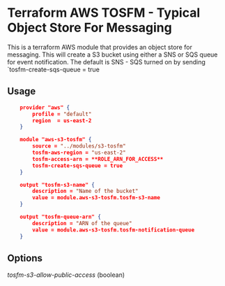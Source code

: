 # Terraform AWS TOSFM - Typical Object Store For Messaging
This is a terraform AWS module that provides an object store for messaging.  This will create a S3 bucket using either a SNS or SQS queue for event notification.  The default is SNS - SQS turned on by sending `tosfm-create-sqs-queue = true

## Usage
```json
    provider "aws" {
        profile = "default"
        region  = us-east-2
    }

    module "aws-s3-tosfm" {
        source = "../modules/s3-tosfm"
        tosfm-aws-region = "us-east-2"
        tosfm-access-arn = **ROLE_ARN_FOR_ACCESS**
        tosfm-create-sqs-queue = true
    }

    output "tosfm-s3-name" {
        description = "Name of the bucket"
        value = module.aws-s3-tosfm.tosfm-s3-name
    }

    output "tosfm-queue-arn" {
        description = "ARN of the queue"
        value = module.aws-s3-tosfm.tosfm-notification-queue
    }
```

## Options

*tosfm-s3-allow-public-access* (boolean)
